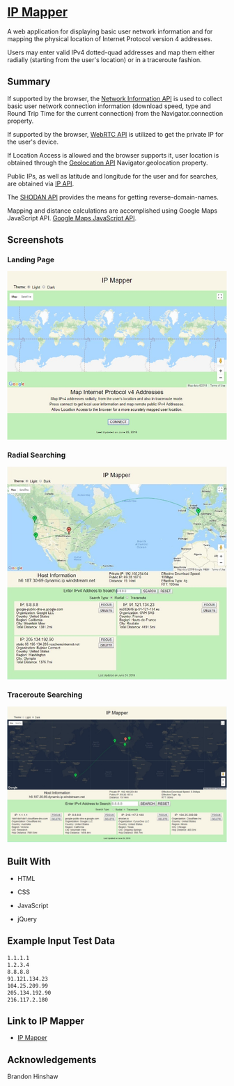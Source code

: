 # [IP Mapper]((https://craigpounds.github.io/ip-mapper/))

A web application for displaying basic user network information and for mapping the physical location of Internet Protocol version 4 addresses.

Users may enter valid IPv4 dotted-quad addresses and map them either radially (starting from the user's location) or in a traceroute fashion.

## Summary

If supported by the browser, the [Network Information API](https://developer.mozilla.org/en-US/docs/Web/API/Network_Information_API) is used to collect basic user network connection information (download speed, type and Round Trip Time for the current connection) from the Navigator.connection property.

If supported by the browser, [WebRTC API](https://webrtc.org/) is utilized to get the private IP for the user's device.

If Location Access is allowed and the browser supports it, user location is obtained through the [Geolocation API](https://developer.mozilla.org/en-US/docs/Web/API/Geolocation_API) Navigator.geolocation property.

Public IPs, as well as latitude and longitude for the user and for searches, are obtained via [IP API](https://ipapi.co/api/#introduction).

The [SHODAN API](https://developer.shodan.io/) provides the means for getting reverse-domain-names.

Mapping and distance calculations are accomplished using Google Maps JavaScript API. [Google Maps JavaScript API](https://developers.google.com/maps/documentation/javascript/tutorial).

## Screenshots
### Landing Page

![Landing Page](images/screenshots/ip-mapper-start.jpg)

### Radial Searching

![Radial Searching](images/screenshots/ip-mapper-radial.jpg)

### Traceroute Searching

![Traceroute Searching](images/screenshots/ip-mapper-traceroute.jpg)

## Built With

* HTML

* CSS

* JavaScript

* jQuery

## Example Input Test Data
```
1.1.1.1
1.2.3.4
8.8.8.8
91.121.134.23
104.25.209.99
205.134.192.90
216.117.2.180
```

## Link to IP Mapper
- [IP Mapper](https://craigpounds.github.io/ip-mapper/)

## Acknowledgements
Brandon Hinshaw